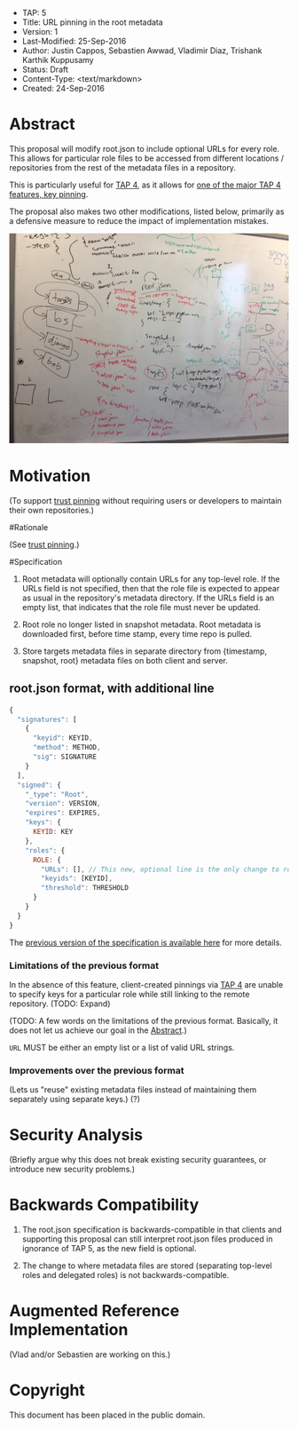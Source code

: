 * TAP: 5
* Title: URL pinning in the root metadata
* Version: 1
* Last-Modified: 25-Sep-2016
* Author: Justin Cappos, Sebastien Awwad, Vladimir Diaz,
          Trishank Karthik Kuppusamy
* Status: Draft
* Content-Type: <text/markdown>
* Created: 24-Sep-2016

# Abstract

This proposal will modify root.json to include optional URLs for every role. This allows for particular role files to be accessed from different locations / repositories from the rest of the metadata files in a repository.

This is particularly useful for [TAP 4](tap4.md), as it allows for [one of the major TAP 4 features, key pinning](tap4.md#feature-2-key-pinning).

The proposal also makes two other modifications, listed below, primarily as a defensive measure to reduce the impact of implementation mistakes.

![An example of URL pinning in the root metadata](tap5-1.jpg)

# Motivation

(To support [trust pinning](tap4.md) without requiring users or developers
to maintain their own repositories.)

#Rationale

(See [trust pinning](tap4.md).)

#Specification

1. Root metadata will optionally contain URLs for any top-level role. If the URLs field is not specified, then that the role file is expected to appear as usual in the repository's metadata directory. If the URLs field is an empty list, that indicates that the role file must never be updated.

2. Root role no longer listed in snapshot metadata. Root metadata is
downloaded first, before time stamp, every time repo is pulled.

3. Store targets metadata files in separate directory from {timestamp,
snapshot, root} metadata files on both client and server.


## root.json format, with additional line

```Javascript
{
  "signatures": [
    {
      "keyid": KEYID,
      "method": METHOD,
      "sig": SIGNATURE
    }
  ],
  "signed": {
    "_type": "Root",
    "version": VERSION,
    "expires": EXPIRES,
    "keys": {
      KEYID: KEY
    },
    "roles": {
      ROLE: {
        "URLs": [], // This new, optional line is the only change to root.json.
        "keyids": [KEYID],
        "threshold": THRESHOLD
      }
    }
  }
}
```

The [previous version of the specification is available here](https://github.com/theupdateframework/tuf/blob/f57a0bb1a95579094a0324d4153f812a262d15e3/docs/tuf-spec.0.9.txt) for more details.

### Limitations of the previous format

In the absence of this feature, client-created pinnings via [TAP 4](tap4.md) are unable to specify keys for a particular role while still linking to the remote repository. (TODO: Expand)

(TODO: A few words on the limitations of the previous format.
Basically, it does not let us achieve our goal in the [Abstract](#abstract).)

```URL``` MUST be either an empty list or a list of valid URL strings.

### Improvements over the previous format

(Lets us "reuse" existing metadata files instead of maintaining
them separately using separate keys.) (?)

# Security Analysis

(Briefly argue why this does not break existing security guarantees, or
introduce new security problems.)

# Backwards Compatibility

1. The root.json specification is backwards-compatible in that clients and supporting this proposal can still interpret root.json files produced in ignorance of TAP 5, as the new field is optional.

3. The change to where metadata files are stored (separating top-level roles and delegated roles) is not backwards-compatible.

# Augmented Reference Implementation

(Vlad and/or Sebastien are working on this.)

# Copyright

This document has been placed in the public domain.
